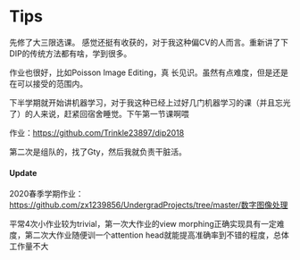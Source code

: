 # Tips

先修了大三限选课。
感觉还挺有收获的，对于我这种偏CV的人而言。重新讲了下DIP的传统方法都有啥，学到很多。

作业也很好，比如Poisson Image Editing，真 长见识。虽然有点难度，但是还是在可以接受的范围内。

下半学期就开始讲机器学习，对于我这种已经上过好几门机器学习的课（并且忘光了）的人来说，赶紧回宿舍睡觉。下午第一节课啊喂

作业：https://github.com/Trinkle23897/dip2018

第二次是组队的，找了Gty，然后我就负责干脏活。


#### Update
2020春季学期作业：https://github.com/zx1239856/UndergradProjects/tree/master/数字图像处理

平常4次小作业较为trivial，第一次大作业的view morphing正确实现具有一定难度，第二次大作业随便训一个attention head就能提高准确率到不错的程度，总体工作量不大

